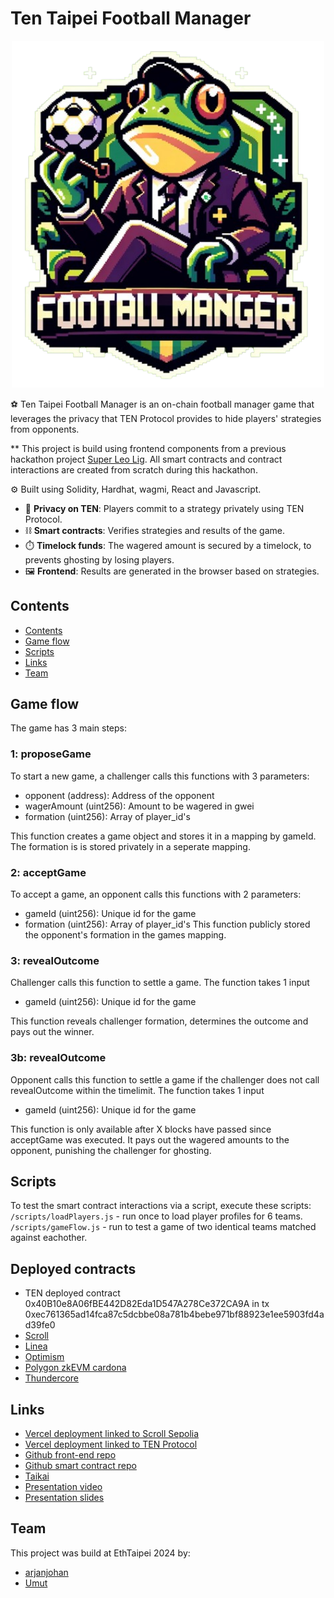 # Ten Taipei Football Manager

<p align="center">
<img src="logo.png" alt="logo" width="500"/>
</p>

⚽ Ten Taipei Football Manager is an on-chain football manager game that leverages the privacy that TEN Protocol provides to hide players' strategies from opponents.

\*\* This project is build using frontend components from a previous hackathon project [Super Leo Lig](https://github.com/arjanjohan/aleo-football). All smart contracts and contract interactions are created from scratch during this hackathon.

⚙️ Built using Solidity, Hardhat, wagmi, React and Javascript.

- 🧾 **Privacy on TEN**: Players commit to a strategy privately using TEN Protocol.
- ⛓️ **Smart contracts**: Verifies strategies and results of the game.
- ⏱️ **Timelock funds**: The wagered amount is secured by a timelock, to prevents ghosting by losing players.
- 🖼️ **Frontend**: Results are generated in the browser based on strategies.

## Contents

- [Contents](#contents)
- [Game flow](#game-flow)
- [Scripts](#scripts)
- [Links](#links)
- [Team](#team)

## Game flow

The game has 3 main steps:

### 1: proposeGame

To start a new game, a challenger calls this functions with 3 parameters:

- opponent (address): Address of the opponent
- wagerAmount (uint256): Amount to be wagered in gwei
- formation (uint256): Array of player_id's

This function creates a game object and stores it in a mapping by gameId. The formation is is stored privately in a seperate mapping.

### 2: acceptGame

To accept a game, an opponent calls this functions with 2 parameters:

- gameId (uint256): Unique id for the game
- formation (uint256): Array of player_id's
  This function publicly stored the opponent's formation in the games mapping.

### 3: revealOutcome

Challenger calls this function to settle a game. The function takes 1 input

- gameId (uint256): Unique id for the game

This function reveals challenger formation, determines the outcome and pays out the winner.

### 3b: revealOutcome

Opponent calls this function to settle a game if the challenger does not call revealOutcome within the timelimit. The function takes 1 input

- gameId (uint256): Unique id for the game

This function is only available after X blocks have passed since acceptGame was executed. It pays out the wagered amounts to the opponent, punishing the challenger for ghosting.

## Scripts

To test the smart contract interactions via a script, execute these scripts:
`/scripts/loadPlayers.js` - run once to load player profiles for 6 teams.
`/scripts/gameFlow.js` - run to test a game of two identical teams matched against eachother.

## Deployed contracts

- TEN deployed contract 0x40B10e8A06fBE442D82Eda1D547A278Ce372CA9A in tx 0xec761365ad14fca87c5dcbbe08a781b4bebe971bf88923e1ee5903fd4ad39fe0
- [Scroll](https://sepolia.scrollscan.com/address/0x1806a13729aDBC602e079F5d00FbA9345BE7381c#code)
- [Linea](https://goerli.lineascan.build/address/address/0x1e61235A37ee5642d71c6c3f060b6E94b05EE6E7#code)
- [Optimism](https://sepolia-optimism.etherscan.io/address/0xab2EE87906222B433AF6836b1f1588b79294f67e)
- [Polygon zkEVM cardona](https://cardona-zkevm.polygonscan.com/address/0xab2EE87906222B433AF6836b1f1588b79294f67e)
- [Thundercore](https://explorer-testnet.thundercore.com/address/0xc314278217Ae8D99D95BdAb3432e174A1a483Ed1)

## Links

- [Vercel deployment linked to Scroll Sepolia](https://frontend-taipei.vercel.app/)
- [Vercel deployment linked to TEN Protocol](https://game-taipei-j7zyic2r0-arjanjohan.vercel.app)
- [Github front-end repo](https://github.com/ethtaipei-footballmanager/frontend-taipei)
- [Github smart contract repo](https://github.com/ethtaipei-footballmanager/smartcontracts-taipei/)
- [Taikai](https://taikai.network/ethtaipei/hackathons/hackathon-2024/projects/clu3lzpn30igbw201tsucpoez)
- [Presentation video]()
- [Presentation slides](https://docs.google.com/presentation/d/1k6m42-y1edfHXn_txZ7uHJDuYUpOR82_3n5JufEhCzs/edit?usp=sharing)

## Team

This project was build at EthTaipei 2024 by:

- [arjanjohan](https://x.com/arjanjohan/)
- [Umut](http://x.com/nhestrompia)
